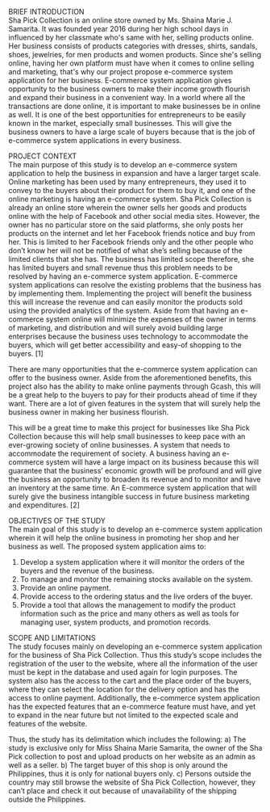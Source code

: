 BRIEF INTRODUCTION<br>
Sha Pick Collection is an online store owned by Ms. Shaina Marie J. Samarita. It was founded year 2016 during her high school days in influenced by her classmate who's same with her, selling products online. Her business consists of products categories with dresses, shirts, sandals, shoes, jewelries, for men products and women products. Since she's selling online, having her own platform must have when it comes to online selling and marketing, that's why our project propose e-commerce system application for her business. E-commerce system application gives opportunity to the business owners to make their income growth flourish and expand their business in a convenient way. In a world where all the transactions are done online, it is important to make businesses be in online as well. It is one of the best opportunities for entrepreneurs to be easily known in the market, especially small businesses. This will give the business owners to have a large scale of buyers because that is the job of e-commerce system applications in every business.<br>

PROJECT CONTEXT<br>
The main purpose of this study is to develop an e-commerce system application to help the business in expansion and have a larger target scale. Online marketing has been used by many entrepreneurs, they used it to convey to the buyers about their product for them to buy it, and one of the online marketing is having an e-commerce system. Sha Pick Collection is already an online store wherein the owner sells her goods and products online with the help of Facebook and other social media sites. However, the owner has no particular store on the said platforms, she only posts her products on the internet and let her Facebook friends notice and buy from her. This is limited to her Facebook friends only and the other people who don’t know her will not be notified of what she’s selling because of the limited clients that she has. The business has limited scope therefore, she has limited buyers and small revenue thus this problem needs to be resolved by having an e-commerce system application. E-commerce system applications can resolve the existing problems that the business has by implementing them. Implementing the project will benefit the business this will increase the revenue and can easily monitor the products sold using the provided analytics of the system. Aside from that having an e-commerce system online will minimize the expenses of the owner in terms of marketing, and distribution and will surely avoid building large enterprises because the business uses technology to accommodate the buyers, which will get better accessibility and easy-of shopping to the buyers. [1]

There are many opportunities that the e-commerce system application can offer to the business owner. Aside from the aforementioned benefits, this project also has the ability to make online payments through Gcash, this will be a great help to the buyers to pay for their products ahead of time if they want. There are a lot of given features in the system that will surely help the business owner in making her business flourish. 

This will be a great time to make this project for businesses like Sha Pick Collection because this will help small businesses to keep pace with an ever-growing society of online businesses. A system that needs to accommodate the requirement of society. A business having an e-commerce system will have a large impact on its business because this will guarantee that the business’ economic growth will be profound and will give the business an opportunity to broaden its revenue and to monitor and have an inventory at the same time. An E-commerce system application that will surely give the business intangible success in future business marketing and expenditures. [2]<br>

OBJECTIVES OF THE STUDY<br>
The main goal of this study is to develop an e-commerce system application wherein it will help the online business in promoting her shop and her business as well.
The proposed system application aims to:
1.	Develop a system application where it will monitor the orders of the buyers and the revenue of the business.
2.	To manage and monitor the remaining stocks available on the system.
3.	Provide an online payment.
4.	Provide access to the ordering status and the live orders of the buyer.
5.	Provide a tool that allows the management to modify the product information such as the price and many others as well as tools for managing user, system products, and promotion records.<br>

SCOPE AND LIMITATIONS<br>
The study focuses mainly on developing an e-commerce system application for the business of Sha Pick Collection. Thus this study’s scope includes the registration of the user to the website, where all the information of the user must be kept in the database and used again for login purposes. The system also has the access to the cart and the place order of the buyers, where they can select the location for the delivery option and has the access to online payment. Additionally, the e-commerce system application has the expected features that an e-commerce feature must have, and yet to expand in the near future but not limited to the expected scale and features of the website.

Thus, the study has its delimitation which includes the following:
a)	The study is exclusive only for Miss Shaina Marie Samarita, the owner of the Sha Pick collection to post and upload products on her website as an admin as well as a seller.
b)	The target buyer of this shop is only around the Philippines, thus it is only for national buyers only.
c)	Persons outside the country may still browse the website of Sha Pick Collection, however, they can’t place and check it out because of unavailability of the shipping outside the Philippines.<br>


